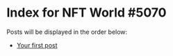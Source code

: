 # Index for NFT World #5070
Posts will be displayed in the order below:

- [Your first post](./001-first.md)

